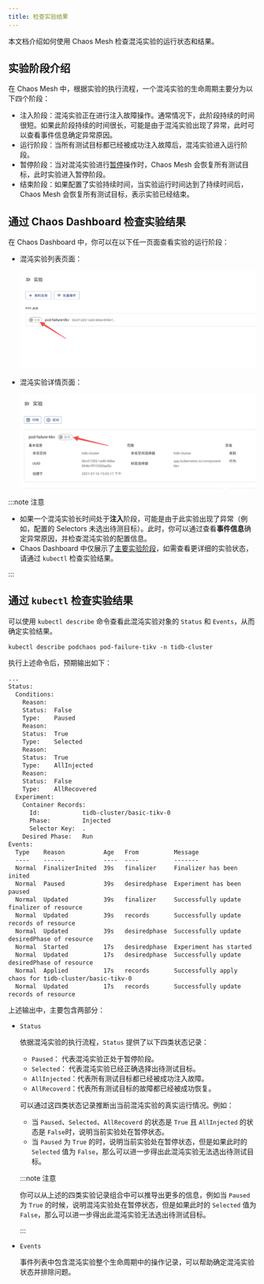 ```yaml
---
title: 检查实验结果
---
```


本文档介绍如何使用 Chaos Mesh 检查混沌实验的运行状态和结果。

## 实验阶段介绍

在 Chaos Mesh 中，根据实验的执行流程，一个混沌实验的生命周期主要分为以下四个阶段：

- 注入阶段：混沌实验正在进行注入故障操作。通常情况下，此阶段持续的时间很短。如果此阶段持续的时间很长，可能是由于混沌实验出现了异常，此时可以查看事件信息确定异常原因。
- 运行阶段：当所有测试目标都已经被成功注入故障后，混沌实验进入运行阶段。
- 暂停阶段：当对混沌实验进行[暂停](run-a-chaos-experiment.md#暂停混沌实验)操作时，Chaos Mesh 会恢复所有测试目标，此时实验进入暂停阶段。
- 结束阶段：如果配置了实验持续时间，当实验运行时间达到了持续时间后，Chaos Mesh 会恢复所有测试目标，表示实验已经结束。

## 通过 Chaos Dashboard 检查实验结果

在 Chaos Dashboard 中，你可以在以下任一页面查看实验的运行阶段：

- 混沌实验列表页面：

  ![实验状态](img/list_chaos_status_zh.png)

- 混沌实验详情页面：

  ![实验状态](img/chaos_detail_status_zh.png)

:::note 注意

- 如果一个混沌实验长时间处于**注入**阶段，可能是由于此实验出现了异常（例如，配置的 Selectors 未选出待测目标）。此时，你可以通过查看**事件信息**确定异常原因，并检查混沌实验的配置信息。
- Chaos Dashboard 中仅展示了[主要实验阶段](#实验阶段介绍)，如需查看更详细的实验状态，请通过 `kubectl` 检查实验结果。

:::

## 通过 `kubectl` 检查实验结果

可以使用 `kubectl describe` 命令查看此混沌实验对象的 `Status` 和 `Events`，从而确定实验结果。

```shell
kubectl describe podchaos pod-failure-tikv -n tidb-cluster
```

执行上述命令后，预期输出如下：

```shell
...
Status:
  Conditions:
    Reason:
    Status:  False
    Type:    Paused
    Reason:
    Status:  True
    Type:    Selected
    Reason:
    Status:  True
    Type:    AllInjected
    Reason:
    Status:  False
    Type:    AllRecovered
  Experiment:
    Container Records:
      Id:            tidb-cluster/basic-tikv-0
      Phase:         Injected
      Selector Key:  .
    Desired Phase:   Run
Events:
  Type    Reason           Age   From          Message
  ----    ------           ----  ----          -------
  Normal  FinalizerInited  39s   finalizer     Finalizer has been inited
  Normal  Paused           39s   desiredphase  Experiment has been paused
  Normal  Updated          39s   finalizer     Successfully update finalizer of resource
  Normal  Updated          39s   records       Successfully update records of resource
  Normal  Updated          39s   desiredphase  Successfully update desiredPhase of resource
  Normal  Started          17s   desiredphase  Experiment has started
  Normal  Updated          17s   desiredphase  Successfully update desiredPhase of resource
  Normal  Applied          17s   records       Successfully apply chaos for tidb-cluster/basic-tikv-0
  Normal  Updated          17s   records       Successfully update records of resource
```

上述输出中，主要包含两部分：

- `Status`

  依据混沌实验的执行流程，`Status` 提供了以下四类状态记录：

  - `Paused`： 代表混沌实验正处于暂停阶段。
  - `Selected`： 代表混沌实验已经正确选择出待测试目标。
  - `AllInjected`：代表所有测试目标都已经被成功注入故障。
  - `AllRecoverd`：代表所有测试目标的故障都已经被成功恢复。

  可以通过这四类状态记录推断出当前混沌实验的真实运行情况。例如：

  - 当 `Paused`、`Selected`、`AllRecoverd` 的状态是 `True` 且 `AllInjected` 的状态是 `False`时，说明当前实验处在暂停状态。
  - 当 `Paused` 为 `True` 的时，说明当前实验处在暂停状态，但是如果此时的 `Selected` 值为 `False`，那么可以进一步得出此混沌实验无法选出待测试目标。

  :::note 注意

  你可以从上述的四类实验记录组合中可以推导出更多的信息，例如当 `Paused` 为 `True` 的时候，说明混沌实验处在暂停状态，但是如果此时的 `Selected` 值为 `False`，那么可以进一步得出此混沌实验无法选出待测试目标。

  :::

- `Events`

  事件列表中包含混沌实验整个生命周期中的操作记录，可以帮助确定混沌实验状态并排除问题。
